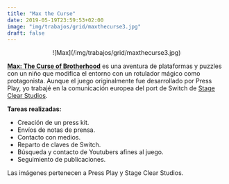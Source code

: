 ```yaml
---
title: "Max the Curse"
date: 2019-05-19T23:59:53+02:00
image: "img/trabajos/grid/maxthecurse3.jpg"
draft: false
---
```


<center>![Max](/img/trabajos/grid/maxthecurse3.jpg)</center>

[**Max: The Curse of Brotherhood**](https://www.nintendo.com/games/detail/max-the-curse-of-brotherhood-switch) es una aventura de plataformas y puzzles con un niño que modifica el entorno con un rotulador mágico como protagonista. Aunque el juego originalmente fue desarrollado por Press Play, yo trabajé en la comunicación europea del port de Switch de [Stage Clear Studios](http://www.stageclearstudios.com/).

**Tareas realizadas:**

+ Creación de un press kit.
+ Envíos de notas de prensa.
+ Contacto con medios.
+ Reparto de claves de Switch.
+ Búsqueda y contacto de Youtubers afines al juego.
+ Seguimiento de publicaciones.

Las imágenes pertenecen a Press Play y Stage Clear Studios.
